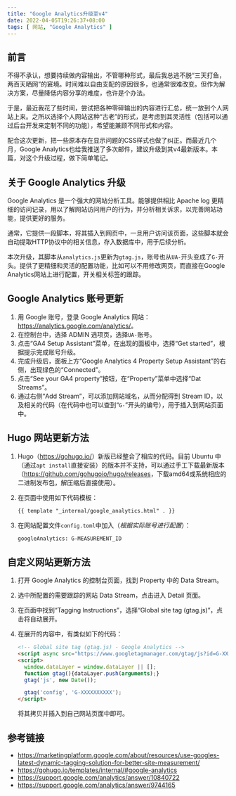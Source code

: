 ```yaml
---
title: "Google Analytics升级至v4"
date: 2022-04-05T19:26:37+08:00
tags: [ 网站, "Google Analytics" ]
---
```


## 前言

不得不承认，想要持续做内容输出，不管哪种形式，最后我总逃不脱“三天打鱼，两百天晒网”的窘境。时间难以自由支配的原因很多，也通常很难改变。但作为解决方案，尽量降低内容分享的难度，也许是个办法。

于是，最近我花了些时间，尝试把各种零碎输出的内容进行汇总，统一放到个人网站上来。之所以选择个人网站这种“古老”的形式，是考虑到其灵活性（包括可以通过后台开发来定制不同的功能），希望能兼顾不同形式和内容。

配合这次更新，把一些原本存在显示问题的CSS样式也做了纠正。而最近几个月，Google Analytics也给我推送了多次邮件，建议升级到其v4最新版本。本篇，对这个升级过程，做下简单笔记。

## 关于 Google Analytics 升级

Google Analytics 是一个强大的网站分析工具。能够提供相比 Apache log 更精细的访问记录，用以了解网站访问用户的行为，并分析相关诉求，以完善网站功能，提供更好的服务。

通常，它提供一段脚本，将其插入到网页中，一旦用户访问该页面，这些脚本就会自动提取HTTP协议中的相关信息，存入数据库中，用于后续分析。

本次升级，其脚本从`analytics.js`更新为`gtag.js`，账号也从`UA-`开头变成了`G-`开头。提供了更精细和灵活的配置功能，比如可以不用修改网页，而直接在Google Analytics网站上进行配置，开关相关标签的跟踪。

## Google Analytics 账号更新

1. 用 Google 账号，登录 Google Analytics 网站： <https://analytics.google.com/analytics/>。
2. 在控制台中，选择 ADMIN 选项页，选择`UA-`账号。
3. 点击“GA4 Setup Assistant”菜单，在出现的面板中，选择“Get started”，根据提示完成账号升级。
4. 完成升级后，面板上方“Google Analytics 4 Property Setup Assistant”的右侧，出现绿色的“Connected”。
5. 点击“See your GA4 property”按钮，在“Property”菜单中选择“Dat Streams”。
6. 通过右侧“Add Stream”，可以添加网站域名，从而分配得到 Stream ID，以及相关的代码（在代码中也可以查到“`G-`”开头的编号），用于插入到网站页面中。

## Hugo 网站更新方法

1. Hugo（<https://gohugo.io/>）新版已经整合了相应的代码。目前 Ubuntu 中（通过`apt install`直接安装）的版本并不支持，可以通过手工下载最新版本（<https://github.com/gohugoio/hugo/releases>，下载amd64或系统相应的二进制发布包，解压缩后直接使用）。

2. 在页面中使用如下代码模板：

    ```html
    {{ template "_internal/google_analytics.html" . }}
    ```

3. 在网站配置文件`config.toml`中加入（*根据实际账号进行配置*）：

    ```txt
    googleAnalytics: G-MEASUREMENT_ID
    ```

## 自定义网站更新方法

1. 打开 Google Analytics 的控制台页面，找到 Property 中的 Data Stream。

2. 选中所配置的需要跟踪的网站 Data Stream，点击进入 Detail 页面。

3. 在页面中找到“Tagging Instructions”，选择“Global site tag (gtag.js)”，点击将自动展开。

4. 在展开的内容中，有类似如下的代码：

    ```html
    <!-- Global site tag (gtag.js) - Google Analytics -->
    <script async src="https://www.googletagmanager.com/gtag/js?id=G-XXXXXXXXXX"></script>
    <script>
      window.dataLayer = window.dataLayer || [];
      function gtag(){dataLayer.push(arguments);}
      gtag('js', new Date());

      gtag('config', 'G-XXXXXXXXXX');
    </script>
    ```

    将其拷贝并插入到自己网站页面中即可。

## 参考链接

* <https://marketingplatform.google.com/about/resources/use-googles-latest-dynamic-tagging-solution-for-better-site-measurement/>
* <https://gohugo.io/templates/internal/#google-analytics>
* <https://support.google.com/analytics/answer/10840722>
* <https://support.google.com/analytics/answer/9744165>
